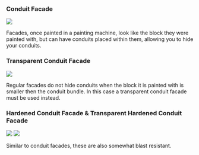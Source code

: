 ### Conduit Facade
![](http://loenwind.info/eio/Conduit_Facade.png)

Facades, once painted in a painting machine, look like the block they were painted with, but can have conduits placed within them, allowing you to hide your conduits.

### Transparent Conduit Facade
![](http://loenwind.info/eio/Transparent_Conduit_Facade.png)

Regular facades do not hide conduits when the block it is painted with is smaller then the conduit bundle.  In this case a transparent conduit facade must be used instead.

### Hardened Conduit Facade & Transparent Hardened Conduit Facade
![](http://loenwind.info/eio/Hardened_Conduit_Facade.png)
![](http://loenwind.info/eio/Transparent_Hardened_Conduit_Facade.png)

Similar to conduit facades, these are also somewhat blast resistant.
